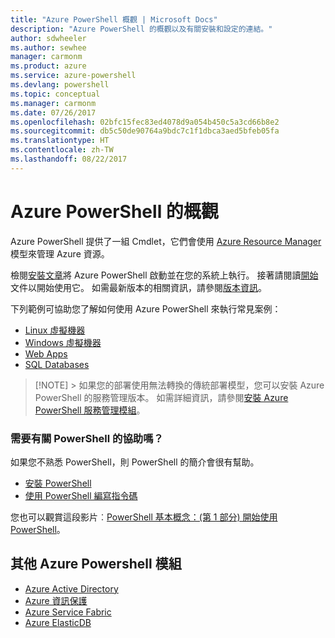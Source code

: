 ```yaml
---
title: "Azure PowerShell 概觀 | Microsoft Docs"
description: "Azure PowerShell 的概觀以及有關安裝和設定的連結。"
author: sdwheeler
ms.author: sewhee
manager: carmonm
ms.product: azure
ms.service: azure-powershell
ms.devlang: powershell
ms.topic: conceptual
ms.manager: carmonm
ms.date: 07/26/2017
ms.openlocfilehash: 02bfc15fec83ed4078d9a054b450c5a3cd66b8e2
ms.sourcegitcommit: db5c50de90764a9bdc7c1f1dbca3aed5bfeb05fa
ms.translationtype: HT
ms.contentlocale: zh-TW
ms.lasthandoff: 08/22/2017
---
```

# <a name="overview-of-azure-powershell"></a>Azure PowerShell 的概觀

Azure PowerShell 提供了一組 Cmdlet，它們會使用 [Azure Resource Manager](/azure/azure-resource-manager/resource-group-overview) 模型來管理 Azure 資源。

檢閱[安裝文章](install-azurerm-ps.md)將 Azure PowerShell 啟動並在您的系統上執行。 接著請閱讀[開始](get-started-azureps.md)文件以開始使用它。 如需最新版本的相關資訊，請參閱[版本資訊](release-notes-azureps.md)。

下列範例可協助您了解如何使用 Azure PowerShell 來執行常見案例：

* [Linux 虛擬機器](/azure/virtual-machines/virtual-machines-linux-powershell-samples?toc=/powershell/azure/toc.json)
* [Windows 虛擬機器](/azure/virtual-machines/virtual-machines-windows-powershell-samples?toc=/powershell/azure/toc.json)
* [Web Apps](/azure/app-service-web/app-service-powershell-samples?toc=/powershell/azure/toc.json)
* [SQL Databases](/azure/sql-database/sql-database-powershell-samples?toc=/powershell/azure/toc.json)

> [!NOTE] > 如果您的部署使用無法轉換的傳統部署模型，您可以安裝 Azure PowerShell 的服務管理版本。 如需詳細資訊，請參閱[安裝 Azure PowerShell 服務管理模組](/powershell/azure/servicemanagement/install-azure-ps)。

### <a name="need-help-with-powershell"></a>需要有關 PowerShell 的協助嗎？

如果您不熟悉 PowerShell，則 PowerShell 的簡介會很有幫助。

* [安裝 PowerShell](/powershell/scripting/installing-windows-powershell)
* [使用 PowerShell 編寫指令碼](/powershell/scripting/scripting-with-windows-powershell)

您也可以觀賞這段影片︰[PowerShell 基本概念：(第 1 部分) 開始使用 PowerShell](https://channel9.msdn.com/Blogs/Taste-of-Premier/PowerShellBasicsPart1)。

## <a name="other-azure-powershell-modules"></a>其他 Azure Powershell 模組

* [Azure Active Directory](/powershell/azure/active-directory/)
* [Azure 資訊保護](/powershell/azure/aip/)
* [Azure Service Fabric](/powershell/azure/service-fabric/)
* [Azure ElasticDB](/powershell/azure/elasticdbjobs/)
